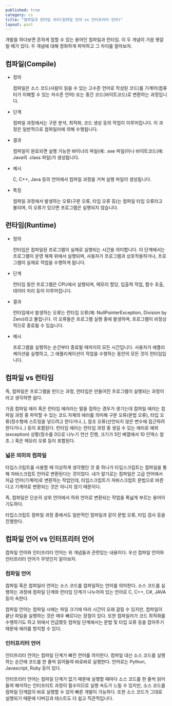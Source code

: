 ```yaml
---
published: true
category: cs
title: "컴파일과 런타임 차이(컴파일 언어 vs 인터프리터 언어)"
layout: post
---
```



개발을 하다보면 흔하게 접할 수 있는 용어인 컴파일과 런타임. 이 두 개념이 가끔 헷갈릴 떼가 있다. 두 개념에 대해 정화하게 파악하고 그 차이를 알아보자.

## 컴파일(Compile)

- 정의

    컴파일은 소스 코드(사람이 읽을 수 있는 고수준 언어로 작성된 코드)를 기계어(컴퓨터가 이해할 수 있는 저수준 언어) 또는 중간 코드(바이트코드)로 변환하는 과정입니다.
- 단계

    컴파일 과정에서는 구문 분석, 최적화, 코드 생성 등의 작업이 이루어집니다. 이 과정은 일반적으로 컴파일러에 의해 수행됩니다.

- 결과

    컴파일이 완료되면 실행 가능한 바이너리 파일(예: .exe 파일)이나 바이트코드(예: Java의 .class 파일)가 생성됩니다.

- 예시

    C, C++, Java 등의 언어에서 컴파일 과정을 거쳐 실행 파일이 생성됩니다.

- 특징

    컴파일 과정에서 발생하는 오류(구문 오류, 타입 오류 등)는 컴파일 타임 오류라고 불리며, 이 오류가 있으면 프로그램은 실행되지 않습니다.


## 런타임(Runtime)

- 정의

    런타임은 컴파일된 프로그램이 실제로 실행되는 시간을 의미합니다. 이 단계에서는 프로그램이 운영 체제 위에서 실행되며, 사용자가 프로그램과 상호작용하거나, 프로그램이 실제로 작업을 수행하게 됩니다.

- 단계

    런타임 동안 프로그램은 CPU에서 실행되며, 메모리 할당, 입출력 작업, 함수 호출, 데이터 처리 등이 이루어집니다.

- 결과

    런타임에서 발생하는 오류는 런타임 오류(예: NullPointerException, Division by Zero)라고 불립니다. 이 오류들은 프로그램 실행 중에 발생하며, 프로그램이 비정상적으로 종료될 수 있습니다.

- 예시

    프로그램을 실행하는 순간부터 종료될 때까지의 모든 시간입니다. 사용자가 애플리케이션을 실행하고, 그 애플리케이션이 작업을 수행하는 동안의 모든 것이 런타임입니다.


## 컴파일 vs 런타임

즉, 컴파일은 프로그램을 만드는 과정, 런타임은 만들어진 프로그램이 실행되는 과정이라고 생각하면 쉽다.

가끔 컴파일 에러 혹은 런타임 에러라는 말을 접하는 경우가 생기는데 컴파일 에러는 컴파일 과정 중 파악할 수 있는 코드 자체의 에러를 의미해 구문 오류(문법 오류), 타입 오류(정수형에 스트링을 넣으려고 한다거나..), 참조 오류(선언되지 않은 변수에 접근하려 한다거나..) 등이 포함된다. 런타임 에러는 런타임 과정 중 생길 수 있는 에러로 예외(exception) 상황(정수를 0으로 나누기 연산 진행, 크기가 5인 배열에서 10 인덱스 참조..) 혹은 메모리 오류 등이 포함된다.


### 넓은 의미의 컴파일

타입스크립트를 사용할 때 이상하게 생각했던 것 중 하나가 타입스크립트는 컴파일을 통해 자바스크립트 언어로 변환된다는 것이었다. 내가 알기로는 컴파일은 고급 언어에서 저급 언어(기계어)로 변환하는 작업인데, 타입스크립트가 자바스크립트 문법으로 바뀐다고 기계어로 변환되는 것은 아니지 않기 때문이다.

즉, 컴파일은 단순히 상위 언어에서 하위 언어로 변환되는 작업을 폭넓게 부르는 용어이기도하다.

타입스크립트 컴파일 과정 중에서도 일반적인 컴파일과 같이 문법 오류, 타입 검사 등을 진행한다.


## 컴파일 언어 vs 인터프리터 언어

컴파일 언어와 인터프리터 언어는 위 개념들과 관련있는 내용이다. 우선 컴파일 언어와 인터프리터 언어가 무엇인지 알아보자.


### 컴파일 언어

컴파일 혹은 컴파일러 언어는 소스 코드를 컴파일하는 언어를 의미한다. 소스 코드를 실행하는 과정에 컴파일 단계와 런타임 단계가 나누어져 있는 언어로 C, C++, C#, JAVA 등이 속한다.

컴파일 언어는 컴파일 시에는 파일 크기에 따라 시간이 오래 걸릴 수 있지만, 컴파일이 끝난 파일을 실행하는 것은 매우 빠르다는 장점이 있다. 또한 컴파일러가 코드 최적화를 수행하기도 하고 위에서 언급했듯 컴파일 단계에서는 문법 및 타입 오류 등을 잡아주기 때문에 에러를 방지할 수 있다.


### 인터프리터 언어

인터프리터 언어는 컴파일 단계가 빠진 언어를 의미한다. 컴파일 대신 소스 코드를 실행하는 순간에 코드를 한 줄씩 읽어들여 바로바로 실행한다. 언어로는 Python, Javascript, Ruby 등이 있다.

인터프리터 언어는 컴파일 단계가 없기 때문에 실행할 때마다 소스 코드를 한 줄씩 읽어들여 해석하는 인터프리트 과정이 필수이므로 실행 속도가 느릴 수 있지만, 소스 코드를 컴파일 단계없이 바로 실행할 수 있어 빠른 개발이 가능하다. 또한 소스 코드가 그대로 실행되기 때문에 디버깅과 테스트도 더 쉽고 직관적입니다.



